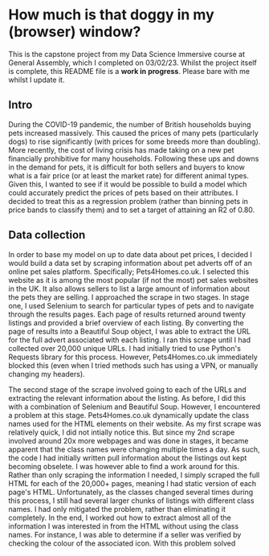 # How much is that doggy in my (browser) window?

This is the capstone project from my Data Science Immersive course at General Assembly, which I completed on 03/02/23. Whilst the project itself is complete, this README file is a **work in progress**. Please bare with me whilst I update it.

## Intro

During the COVID-19 pandemic, the number of British households buying pets increased massively. This caused the prices of many pets (particularly dogs) to rise significantly (with prices for some breeds more than doubling). More recently, the cost of living crisis has made taking on a new pet financially prohibitive for many households. Following these ups and downs in the demand for pets, it is difficult for both sellers and buyers to know what is a fair price (or at least the market rate) for different animal types. Given this, I wanted to see if it would be possible to build a model which could accurately predict the prices of pets based on their attributes. I decided to treat this as a regression problem (rather than binning pets in price bands to classify them) and to set a target of attaining an R2 of 0.80.

## Data collection

In order to base my model on up to date data about pet prices, I decided I would build a data set by scraping information about pet adverts off of an online pet sales platform. Specifically; Pets4Homes.co.uk. I selected this website as it is among the most popular (if not the most) pet sales websites in the UK. It also allows sellers to list a large amount of information about the pets they are selling. I approached the scrape in two stages. In stage one, I used Selenium to search for particular types of pets and to navigate through the results pages. Each page of results returned around twenty listings and provided a brief overview of each listing. By converting the page of results into a Beautiful Soup object, I was able to extract the URL for the full advert associated with each listing. I ran this scrape until I had collected over 20,000 unique URLs. I had initially tried to use Python's Requests library for this process. However, Pets4Homes.co.uk immediately blocked this (even when I tried methods such has using a VPN, or manually changing my headers). 

The second stage of the scrape involved going to each of the URLs and extracting the relevant information about the listing. As before, I did this with a combination of Selenium and Beautiful Soup. However, I encountered a problem at this stage. Pets4Homes.co.uk dynamically update the class names used for the HTML elements on their website. As my first scrape was relatively quick, I did not intially notice this. But since my 2nd scrape involved around 20x more webpages and was done in stages, it became apparent that the class names were changing multiple times a day. As such, the code I had initially written pull information about the listings out kept becoming obselete. I was however able to find a work around for this. Rather than only scraping the information I needed, I simply scraped the full HTML for each of the 20,000+ pages, meaning I had static version of each page's HTML. Unfortunately, as the classes changed several times during this process, I still had several larger chunks of listings with different class names. I had only mitigated the problem, rather than eliminating it completely. In the end, I worked out how to extract almost all of the information I was interested in from the HTML without using the class names. For instance, I was able to determine if a seller was verified by checking the colour of the associated icon. With this problem solved  


